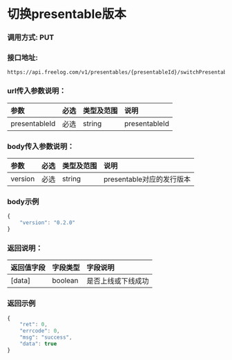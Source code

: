 # 切换presentable版本

### 调用方式: PUT

### 接口地址:

```
https://api.freelog.com/v1/presentables/{presentableId}/switchPresentableVersion
```

### url传入参数说明：

| 参数 | 必选 | 类型及范围 | 说明 |
| :--- | :--- | :--- | :--- |
|presentableId|必选|string|presentableId|


### body传入参数说明：

| 参数 | 必选 | 类型及范围 | 说明 |
| :--- | :--- | :--- | :--- |
|version|必选|string| presentable对应的发行版本|

### body示例

```js
{
    "version": "0.2.0"
}
```

### 返回说明：

| 返回值字段 | 字段类型 | 字段说明 |
| :--- | :--- | :--- |
| [data] | boolean | 是否上线或下线成功|


### 返回示例

```js
{
    "ret": 0,
    "errcode": 0,
    "msg": "success",
    "data": true
}
```
